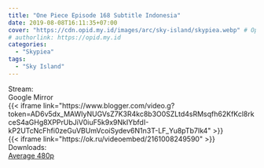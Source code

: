 ```yaml
---
title: "One Piece Episode 168 Subtitle Indonesia"
date: 2019-08-08T16:11:35+07:00
cover: "https://cdn.opid.my.id/images/arc/sky-island/skypiea.webp" # Optional, cover
# authorlink: https://opid.my.id
categories:
  - "Skypiea"
tags:
  - "Sky Island"
---
```

<div class="ui menu violet borderless inverted">
  <div class="header item active">
        Stream:
    </div>
  <a class="active item" data-tab="google">
    <i class="google drive icon"></i> Google
  </a>
  <a class="item nounderline" data-tab="mirror">
    <i class="odnoklassniki icon"></i> Mirror
  </a>
</div>
<div class="ui bottom attached tab segment active" style="border:0 !important;" data-tab="google">
{{< iframe link="https://www.blogger.com/video.g?token=AD6v5dx_MAWIyNUGVsZ7K3R4kc8b3O0SZLtd4sRMsqfh62KfKcl8rkceS4aGHg8XPPrUbJiV0iuF5k9x9NkIYbfdI-kP2UTcNcFhfi0zeGuVBUmVcoiSydev6N1n3T-LF_Yu8pTb7Ik4" >}}
</div>
<div class="ui bottom attached tab segment" style="border:0 !important;" data-tab="mirror">
{{< iframe link="https://ok.ru/videoembed/2161008249590" >}}
</div>
<div class="ui menu violet borderless inverted">
  <div class="header item active">
        Downloads:
    </div>
  <a class="item nounderline" href="https://ouo.io/IkAcqb" target="_blank" rel="dofollow"><i class="google drive icon"></i>
    Average 480p</a>
</div>